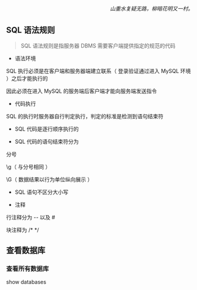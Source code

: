 <h6 align="right">山重水复疑无路，柳暗花明又一村。</h6>



## SQL 语法规则

> SQL 语法规则是指服务器 DBMS 需要客户端提供指定的规范的代码

- 语法环境

SQL 执行必须是在客户端和服务器端建立联系（ 登录验证通过进入 MySQL 环境 ）之后才能执行的

因此必须在进入 MySQL 的服务端后客户端才能向服务端发送指令

- 代码执行

SQL 的执行时服务器自行判定执行，判定的标准是检测到语句结束符

- SQL 代码是逐行顺序执行的

- SQL 代码的语句结束符分为

分号

\g（ 与分号相同 ）

\G（ 数据结果以行为单位纵向展示 ）

- SQL 语句不区分大小写

- 注释

行注释分为 -- 以及 # 

块注释为 /*  */

## 查看数据库

### 查看所有数据库

show databases